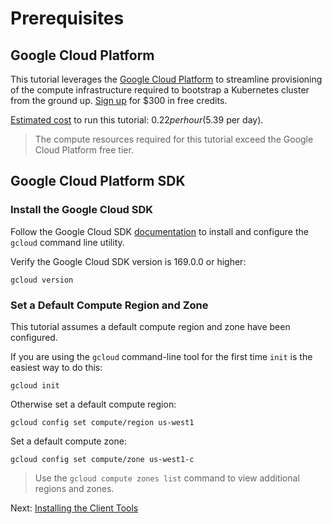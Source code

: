 # Prerequisites

## Google Cloud Platform

This tutorial leverages the [Google Cloud Platform](https://cloud.google.com/) to streamline provisioning of the compute infrastructure required to bootstrap a Kubernetes cluster from the ground up. [Sign up](https://cloud.google.com/free/) for $300 in free credits.

[Estimated cost](https://cloud.google.com/products/calculator/#id=78df6ced-9c50-48f8-a670-bc5003f2ddaa) to run this tutorial: $0.22 per hour ($5.39 per day).

> The compute resources required for this tutorial exceed the Google Cloud Platform free tier.

## Google Cloud Platform SDK

### Install the Google Cloud SDK

Follow the Google Cloud SDK [documentation](https://cloud.google.com/sdk/) to install and configure the `gcloud` command line utility.

Verify the Google Cloud SDK version is 169.0.0 or higher:

```
gcloud version
```

### Set a Default Compute Region and Zone

This tutorial assumes a default compute region and zone have been configured.

If you are using the `gcloud` command-line tool for the first time `init` is the easiest way to do this:

```
gcloud init
```

Otherwise set a default compute region:

```
gcloud config set compute/region us-west1
```

Set a default compute zone:

```
gcloud config set compute/zone us-west1-c
```

> Use the `gcloud compute zones list` command to view additional regions and zones.

Next: [Installing the Client Tools](02-client-tools.md)
